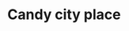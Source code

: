 ---
title: "Candy city place"
url: /puerto-la-cruz/candy-city-place-calle-democracia/
shop: confitería
---